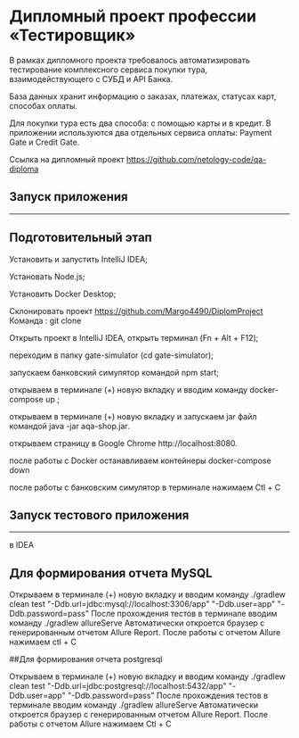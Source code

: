 # Дипломный проект профессии «Тестировщик»

В рамках дипломного проекта требовалось автоматизировать тестирование комплексного сервиса покупки тура, взаимодействующего с СУБД и API Банка.

База данных хранит информацию о заказах, платежах, статусах карт, способах оплаты.

Для покупки тура есть два способа: с помощью карты и в кредит. В приложении используются два отдельных сервиса оплаты: Payment Gate и Credit Gate.

Ссылка на дипломный проект https://github.com/netology-code/qa-diploma

## Запуск приложения
****

## Подготовительный этап

Установить и запустить IntelliJ IDEA;

Установать Node.js;

Установить Docker Desktop;

Склонировать проект https://github.com/Margo4490/DiplomProject 
Команда : git clone 


Открыть проект в IntelliJ IDEA, открыть терминал (Fn + Alt + F12);

переходим в папку gate-simulator (cd gate-simulator);

запускаем банковский симулятор командой npm start;

открываем в терминале (+) новую вкладку и вводим команду docker-compose up ;

открываем в терминале (+) новую вкладку и запускаем jar файл командой java -jar aqa-shop.jar.

открываем страницу в Google Chrome http://localhost:8080.

после работы с Docker останавливаем контейнеры docker-compose down

после работы с банковским симулятор в терминале нажимаем Ctl + C

## Запуск тестового приложения
****
в IDEA

## Для формирования отчета MySQL

Oткрываем в терминале (+) новую вкладку и вводим команду 
./gradlew clean test "-Ddb.url=jdbc:mysql://localhost:3306/app" "-Ddb.user=app" "-Ddb.password=pass"
После прохождения тестов в терминале вводим команду ./gradlew allureServe
Автоматически откроется браузер с генерированным отчетом Allure Report. 
После работы с отчетом Allure нажимаем ctl + C


##Для формирования отчета postgresql

Oткрываем в терминале (+) новую вкладку и вводим команду
./gradlew clean test "-Ddb.url=jdbc:postgresql://localhost:5432/app" "-Ddb.user=app" "-Ddb.password=pass"
После прохождения тестов в терминале вводим команду ./gradlew allureServe
Автоматически откроется браузер с генерированным отчетом Allure Report.
После работы с отчетом Allure нажимаем Ctl + C